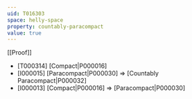 ```yaml
---
uid: T016303
space: helly-space
property: countably-paracompact
value: true
---
```

[[Proof]]

* [T000314] [Compact|P000016]
* [I000015] [Paracompact|P000030] => [Countably Paracompact|P000032]
* [I000013] [Compact|P000016] => [Paracompact|P000030]

